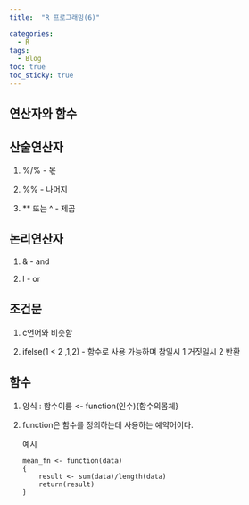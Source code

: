```yaml
---
title:  "R 프로그래밍(6)"

categories:
  - R
tags:
  - Blog
toc: true
toc_sticky: true
---
```

## 연산자와 함수


## 산술연산자

1. %/% - 몫

2. %% - 나머지

3. ** 또는 ^ - 제곱

## 논리연산자

1. & - and

2. l - or

## 조건문

1. c언어와 비슷함

2. ifelse(1 < 2 ,1,2) - 함수로 사용 가능하며 참일시 1 거짓일시 2 반환

## 함수

1. 양식 : 함수이름 <- function(인수){함수의몸체}

2. function은 함수를 정의하는데 사용하는 예약어이다.

    예시
    
    ```
    mean_fn <- function(data)
    {
        result <- sum(data)/length(data)
        return(result)
    }
    ```
